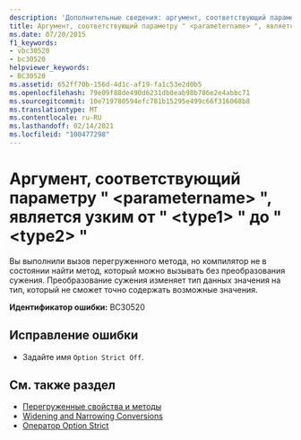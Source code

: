 ```yaml
---
description: 'Дополнительные сведения: аргумент, соответствующий параметру " <parametername> ", является узким от " <type1> " до " <type2> "'
title: Аргумент, соответствующий параметру " <parametername> ", является узким от " <type1> " до " <type2> "
ms.date: 07/20/2015
f1_keywords:
- vbc30520
- bc30520
helpviewer_keywords:
- BC30520
ms.assetid: 652ff70b-156d-4d1c-af19-fa1c53e2d0b5
ms.openlocfilehash: 79e09f88de490d6231db0eab98b786e2e4abbc71
ms.sourcegitcommit: 10e719780594efc781b15295e499c66f316068b8
ms.translationtype: MT
ms.contentlocale: ru-RU
ms.lasthandoff: 02/14/2021
ms.locfileid: "100477298"
---
```

# <a name="argument-matching-parameter-parametername-narrows-from-type1-to-type2"></a>Аргумент, соответствующий параметру " \<parametername> ", является узким от " \<type1> " до " \<type2> "

Вы выполнили вызов перегруженного метода, но компилятор не в состоянии найти метод, который можно вызывать без преобразования сужения. Преобразование сужения изменяет тип данных значения на тип, который не сможет точно содержать возможные значения.  
  
 **Идентификатор ошибки:** BC30520  
  
## <a name="to-correct-this-error"></a>Исправление ошибки  
  
- Задайте имя `Option Strict Off`.  
  
## <a name="see-also"></a>См. также раздел

- [Перегруженные свойства и методы](../programming-guide/language-features/objects-and-classes/overloaded-properties-and-methods.md)
- [Widening and Narrowing Conversions](../programming-guide/language-features/data-types/widening-and-narrowing-conversions.md)
- [Оператор Option Strict](../language-reference/statements/option-strict-statement.md)
